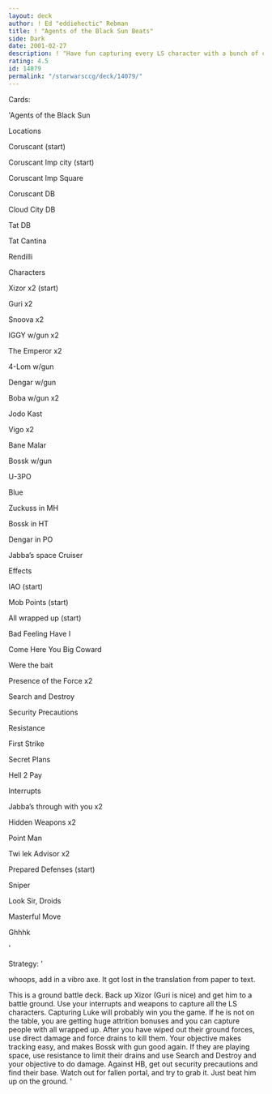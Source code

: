 ```yaml
---
layout: deck
author: ! Ed "eddiehectic" Rebman
title: ! "Agents of the Black Sun Beats"
side: Dark
date: 2001-02-27
description: ! "Have fun capturing every LS character with a bunch of cool Bounty Hunters."
rating: 4.5
id: 14079
permalink: "/starwarsccg/deck/14079/"
---
```

Cards: 

'Agents of the Black Sun


Locations

Coruscant (start)

Coruscant Imp city (start)

Coruscant Imp Square

Coruscant DB

Cloud City DB

Tat DB

Tat Cantina

Rendilli


Characters

Xizor x2 (start)

Guri x2

Snoova x2

IGGY w/gun x2

The Emperor x2

4-Lom w/gun

Dengar w/gun

Boba w/gun x2

Jodo Kast

Vigo x2

Bane Malar

Bossk w/gun

U-3PO


Blue

Zuckuss in MH

Bossk in HT

Dengar in PO

Jabba&#8217;s space Cruiser


Effects

IAO (start)

Mob Points (start)

All wrapped up (start)

Bad Feeling Have I

Come Here You Big Coward

Were the bait

Presence of the Force x2

Search and Destroy

Security Precautions

Resistance 

First Strike

Secret Plans

Hell 2 Pay


Interrupts

Jabba&#8217;s through with you x2

Hidden Weapons x2

Point Man

Twi lek Advisor x2

Prepared Defenses (start)

Sniper

Look Sir, Droids

Masterful Move

Ghhhk

'

Strategy: '

whoops, add in a vibro axe.  It got lost in the translation from paper to text.


This is a ground battle deck.  Back up Xizor (Guri is nice) and get him to a battle ground.  Use your interrupts and weapons to capture all the LS characters.  Capturing Luke will probably win you the game.  If he is not on the table, you are getting huge attrition bonuses and you can capture people with all wrapped up.  After you have wiped out their ground forces, use direct damage and force drains to kill them.  Your objective makes tracking easy, and makes Bossk with gun good again.  If they are playing space, use resistance to limit their drains and use Search and Destroy and your objective to do damage.  Against HB, get out security precautions and find their base.  Watch out for fallen portal, and try to grab it.  Just beat him up on the ground.  '
